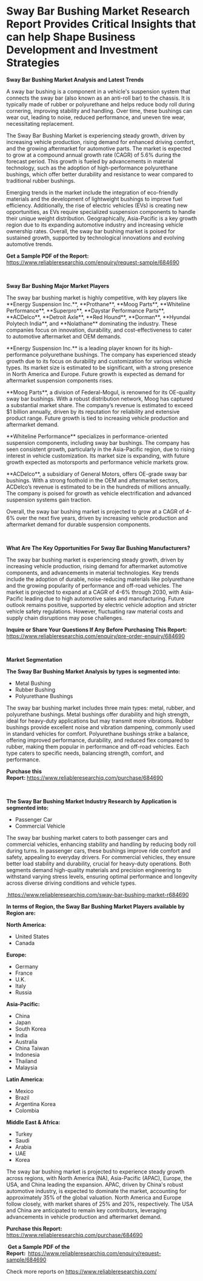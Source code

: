 <p><h1>Sway Bar Bushing Market Research Report Provides Critical Insights that can help Shape Business Development and Investment Strategies</h1></p><p><strong>Sway Bar Bushing Market Analysis and Latest Trends</strong></p>
<p><p>A sway bar bushing is a component in a vehicle's suspension system that connects the sway bar (also known as an anti-roll bar) to the chassis. It is typically made of rubber or polyurethane and helps reduce body roll during cornering, improving stability and handling. Over time, these bushings can wear out, leading to noise, reduced performance, and uneven tire wear, necessitating replacement.</p><p>The Sway Bar Bushing Market is experiencing steady growth, driven by increasing vehicle production, rising demand for enhanced driving comfort, and the growing aftermarket for automotive parts. The market is expected to grow at a compound annual growth rate (CAGR) of 5.6% during the forecast period. This growth is fueled by advancements in material technology, such as the adoption of high-performance polyurethane bushings, which offer better durability and resistance to wear compared to traditional rubber bushings.</p><p>Emerging trends in the market include the integration of eco-friendly materials and the development of lightweight bushings to improve fuel efficiency. Additionally, the rise of electric vehicles (EVs) is creating new opportunities, as EVs require specialized suspension components to handle their unique weight distribution. Geographically, Asia-Pacific is a key growth region due to its expanding automotive industry and increasing vehicle ownership rates. Overall, the sway bar bushing market is poised for sustained growth, supported by technological innovations and evolving automotive trends.</p></p>
<p><strong>Get a Sample PDF of the Report:&nbsp;</strong> <a href="https://www.reliableresearchiq.com/enquiry/request-sample/684690?utm_campaign=1102&utm_medium=2&utm_source=Github&utm_content=ia&utm_term=23012025&utm_id=sway-bar-bushing">https://www.reliableresearchiq.com/enquiry/request-sample/684690</a></p>
<p>&nbsp;</p>
<p><strong>Sway Bar Bushing Major Market Players</strong></p>
<p><p>The sway bar bushing market is highly competitive, with key players like **Energy Suspension Inc.**, **Prothane**, **Moog Parts**, **Whiteline Performance**, **Superpro**, **Daystar Performance Parts**, **ACDelco**, **Detroit Axle**, **Red Hound**, **Dorman**, **Hyundai Polytech India**, and **Nolathane** dominating the industry. These companies focus on innovation, durability, and cost-effectiveness to cater to automotive aftermarket and OEM demands.</p><p>**Energy Suspension Inc.** is a leading player known for its high-performance polyurethane bushings. The company has experienced steady growth due to its focus on durability and customization for various vehicle types. Its market size is estimated to be significant, with a strong presence in North America and Europe. Future growth is expected as demand for aftermarket suspension components rises.</p><p>**Moog Parts**, a division of Federal-Mogul, is renowned for its OE-quality sway bar bushings. With a robust distribution network, Moog has captured a substantial market share. The company’s revenue is estimated to exceed $1 billion annually, driven by its reputation for reliability and extensive product range. Future growth is tied to increasing vehicle production and aftermarket demand.</p><p>**Whiteline Performance** specializes in performance-oriented suspension components, including sway bar bushings. The company has seen consistent growth, particularly in the Asia-Pacific region, due to rising interest in vehicle customization. Its market size is expanding, with future growth expected as motorsports and performance vehicle markets grow.</p><p>**ACDelco**, a subsidiary of General Motors, offers OE-grade sway bar bushings. With a strong foothold in the OEM and aftermarket sectors, ACDelco’s revenue is estimated to be in the hundreds of millions annually. The company is poised for growth as vehicle electrification and advanced suspension systems gain traction.</p><p>Overall, the sway bar bushing market is projected to grow at a CAGR of 4-6% over the next five years, driven by increasing vehicle production and aftermarket demand for durable suspension components.</p></p>
<p>&nbsp;</p>
<p><strong>What Are The Key Opportunities For Sway Bar Bushing Manufacturers?</strong></p>
<p><p>The sway bar bushing market is experiencing steady growth, driven by increasing vehicle production, rising demand for aftermarket automotive components, and advancements in material technologies. Key trends include the adoption of durable, noise-reducing materials like polyurethane and the growing popularity of performance and off-road vehicles. The market is projected to expand at a CAGR of 4-6% through 2030, with Asia-Pacific leading due to high automotive sales and manufacturing. Future outlook remains positive, supported by electric vehicle adoption and stricter vehicle safety regulations. However, fluctuating raw material costs and supply chain disruptions may pose challenges.</p></p>
<p><strong>Inquire or Share Your Questions If Any Before Purchasing This Report:</strong> <a href="https://www.reliableresearchiq.com/enquiry/pre-order-enquiry/684690?utm_campaign=1102&utm_medium=2&utm_source=Github&utm_content=ia&utm_term=23012025&utm_id=sway-bar-bushing">https://www.reliableresearchiq.com/enquiry/pre-order-enquiry/684690</a></p>
<p>&nbsp;</p>
<p><strong>Market Segmentation</strong></p>
<p><strong>The Sway Bar Bushing Market Analysis by types is segmented into:</strong></p>
<p><ul><li>Metal Bushing</li><li>Rubber Bushing</li><li>Polyurethane Bushings</li></ul></p>
<p><p>The sway bar bushing market includes three main types: metal, rubber, and polyurethane bushings. Metal bushings offer durability and high strength, ideal for heavy-duty applications but may transmit more vibrations. Rubber bushings provide excellent noise and vibration dampening, commonly used in standard vehicles for comfort. Polyurethane bushings strike a balance, offering improved performance, durability, and reduced flex compared to rubber, making them popular in performance and off-road vehicles. Each type caters to specific needs, balancing strength, comfort, and performance.</p></p>
<p><strong>Purchase this Report:&nbsp;</strong><a href="https://www.reliableresearchiq.com/purchase/684690?utm_campaign=1102&utm_medium=2&utm_source=Github&utm_content=ia&utm_term=23012025&utm_id=sway-bar-bushing">https://www.reliableresearchiq.com/purchase/684690</a></p>
<p>&nbsp;</p>
<p><strong>The Sway Bar Bushing Market Industry Research by Application is segmented into:</strong></p>
<p><ul><li>Passenger Car</li><li>Commercial Vehicle</li></ul></p>
<p><p>The sway bar bushing market caters to both passenger cars and commercial vehicles, enhancing stability and handling by reducing body roll during turns. In passenger cars, these bushings improve ride comfort and safety, appealing to everyday drivers. For commercial vehicles, they ensure better load stability and durability, crucial for heavy-duty operations. Both segments demand high-quality materials and precision engineering to withstand varying stress levels, ensuring optimal performance and longevity across diverse driving conditions and vehicle types.</p></p>
<p><a href="https://www.reliableresearchiq.com/sway-bar-bushing-market-r684690?utm_campaign=1102&utm_medium=2&utm_source=Github&utm_content=ia&utm_term=23012025&utm_id=sway-bar-bushing">&nbsp;https://www.reliableresearchiq.com/sway-bar-bushing-market-r684690</a></p>
<p><strong>In terms of Region, the Sway Bar Bushing Market Players available by Region are:</strong></p>
<p>
    <p> <strong> North America: </strong>
        <ul>
            <li>United States</li>
            <li>Canada</li>
        </ul>
        </p> 
    <p> <strong> Europe: </strong>
        <ul>
            <li>Germany</li>
            <li>France</li>
            <li>U.K.</li>
            <li>Italy</li>
            <li>Russia</li>
        </ul>
        </p> 
    <p> <strong> Asia-Pacific: </strong>
        <ul>
            <li>China</li>
            <li>Japan</li>
            <li>South Korea</li>
            <li>India</li>
            <li>Australia</li>
            <li>China Taiwan</li>
            <li>Indonesia</li>
            <li>Thailand</li>
            <li>Malaysia</li>
        </ul>
        </p> 
    <p> <strong> Latin America: </strong>
        <ul>
            <li>Mexico</li>
            <li>Brazil</li>
            <li>Argentina Korea</li>
            <li>Colombia</li>
        </ul>
        </p> 
    <p> <strong> Middle East & Africa: </strong>
        <ul>
            <li>Turkey</li>
            <li>Saudi</li>
            <li>Arabia</li>
            <li>UAE</li>
            <li>Korea</li>
        </ul>
    </p>
    </p>
<p><p>The sway bar bushing market is projected to experience steady growth across regions, with North America (NA), Asia-Pacific (APAC), Europe, the USA, and China leading the expansion. APAC, driven by China's robust automotive industry, is expected to dominate the market, accounting for approximately 35% of the global valuation. North America and Europe follow closely, with market shares of 25% and 20%, respectively. The USA and China are anticipated to remain key contributors, leveraging advancements in vehicle production and aftermarket demand.</p></p>
<p><strong>Purchase this Report: </strong><a href="https://www.reliableresearchiq.com/purchase/684690?utm_campaign=1102&utm_medium=2&utm_source=Github&utm_content=ia&utm_term=23012025&utm_id=sway-bar-bushing">https://www.reliableresearchiq.com/purchase/684690</a></p>
<p>&nbsp;<strong>Get a Sample PDF of the Report:&nbsp;&nbsp;</strong><a href="https://www.reliableresearchiq.com/enquiry/request-sample/684690?utm_campaign=1102&utm_medium=2&utm_source=Github&utm_content=ia&utm_term=23012025&utm_id=sway-bar-bushing">https://www.reliableresearchiq.com/enquiry/request-sample/684690</a></p>
<p><strong></strong></p>
<p>Check more reports on <a href="https://www.reliableresearchiq.com/?utm_campaign=1102&utm_medium=2&utm_source=Github&utm_content=ia&utm_term=23012025&utm_id=sway-bar-bushing">https://www.reliableresearchiq.com/</a></p>